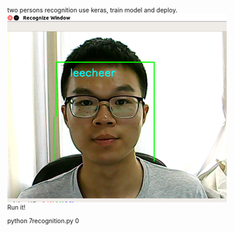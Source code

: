 two persons recognition use keras, train model and deploy.
![upload](kerastest.png)
Run it!


python 7recognition.py 0
